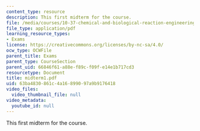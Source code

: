 ```yaml
---
content_type: resource
description: This first midterm for the course.
file: /media/courses/10-37-chemical-and-biological-reaction-engineering-spring-2007/63ba4830861c4a16899097a9b9176418_midterm1.pdf
file_type: application/pdf
learning_resource_types:
- Exams
license: https://creativecommons.org/licenses/by-nc-sa/4.0/
ocw_type: OCWFile
parent_title: Exams
parent_type: CourseSection
parent_uid: 66846f61-a88e-f89c-f09f-e14e1b717cd3
resourcetype: Document
title: midterm1.pdf
uid: 63ba4830-861c-4a16-8990-97a9b9176418
video_files:
  video_thumbnail_file: null
video_metadata:
  youtube_id: null
---
```

This first midterm for the course.